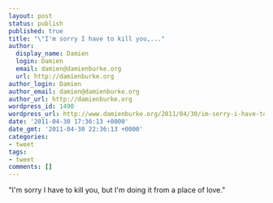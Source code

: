 ```yaml
---
layout: post
status: publish
published: true
title: "\"I'm sorry I have to kill you,..."
author:
  display_name: Damien
  login: Damien
  email: damien@damienburke.org
  url: http://damienburke.org
author_login: Damien
author_email: damien@damienburke.org
author_url: http://damienburke.org
wordpress_id: 1490
wordpress_url: http://www.damienburke.org/2011/04/30/im-sorry-i-have-to-kill-you/
date: '2011-04-30 17:36:13 +0000'
date_gmt: '2011-04-30 22:36:13 +0000'
categories:
- tweet
tags:
- tweet
comments: []
---
```

<p>"I'm sorry I have to kill you, but I'm doing it from a place of love."</p>
